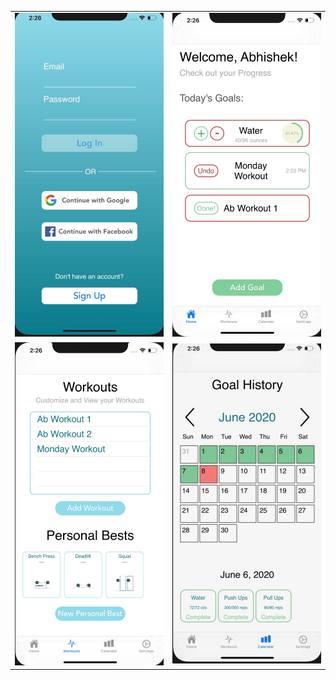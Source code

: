 
| | |
|:-------------------------:|:-------------------------:|
|<img width="1604" alt="Authentication Page" src="/images/auth.jpeg"> |  <img width="1604" alt="Home Page" src="/images/home.jpeg">|
<img width="1604" alt="Workout Page" src="/images/workout.jpeg">|<img width="1604" alt="Calendar Page" src="/images/calendar.jpeg">|
